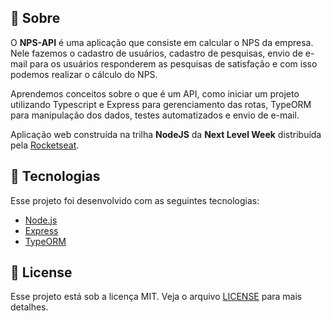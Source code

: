 ## 🔖 Sobre

O <strong>NPS-API</strong> é uma aplicação que consiste em calcular o NPS da empresa. Nele fazemos o cadastro de usuários, cadastro de pesquisas, envio de e-mail para os usuários responderem as pesquisas de satisfação e com isso podemos realizar o cálculo do NPS.

Aprendemos conceitos sobre o que é um API, como iniciar um projeto utilizando Typescript e Express para gerenciamento das rotas, TypeORM para manipulação dos dados, testes automatizados e envio de e-mail.

Aplicação web construída na trilha <strong>NodeJS</strong> da <strong>Next Level Week</strong> distribuída pela [Rocketseat](https://rocketseat.com.br/).

## 🚀 Tecnologias

Esse projeto foi desenvolvido com as seguintes tecnologias:

- [Node.js](https://nodejs.org/en/)
- [Express](https://expressjs.com/pt-br/)
- [TypeORM](https://typeorm.io/)

## 📝 License

Esse projeto está sob a licença MIT. Veja o arquivo [LICENSE](LICENSE) para mais detalhes.
